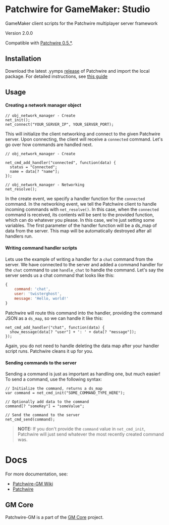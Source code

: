# Patchwire for GameMaker: Studio
GameMaker client scripts for the Patchwire multiplayer server framework

Version 2.0.0

Compatible with [Patchwire 0.5.*](https://github.com/twisterghost/patchwire).

## Installation

Download the latest .yymps [release](https://github.com/twisterghost/patchwire/releases) of Patchwire and import the local package. For detailed instructions, see [this guide](https://gmcore.io/installing.html)

## Usage

#### Creating a network manager object

```GML
// obj_network_manager - Create
net_init();
net_connect("YOUR_SERVER_IP", YOUR_SERVER_PORT);
```

This will initialize the client networking and connect to the given Patchwire server. Upon connecting, the client will receive a `connected` command. Let's go over how commands are handled next.

```GML
// obj_network_manager - Create

net_cmd_add_handler("connected", function(data) {
  status = "Connected";
  name = data[? "name"];
});
```

```GML
// obj_network_manager - Networking
net_resolve();
```

In the create event, we specify a handler function for the `connected` command. In the networking event, we tell the Patchwire client to handle incoming commands with `net_resolve()`. In this case, when the `connected` command is received, its contents will be sent to the provided function, which can do whatever you please. In this case, we're just setting some variables. The first parameter of the handler function will be a ds_map of data from the server. This map will be automatically destroyed after all handlers run.

#### Writing command handler scripts

Lets use the example of writing a handler for a `chat` command from the server. We have connected to the server and added a command handler for the `chat` command to use `handle_chat` to handle the command. Let's say the server sends us a chat command that looks like this:

```JavaScript
{
    command: 'chat',
    user: 'twisterghost',
    message: 'Hello, world!'
}
```

Patchwire will route this command into the handler, providing the command JSON as a `ds_map`, so we can handle it like this:

```GML
net_cmd_add_handler("chat", function(data) {
  show_message(data[? "user"] + ': ' + data[? "message"]);
});

```

Again, you do not need to handle deleting the data map after your handler script runs. Patchwire cleans it up for you.

#### Sending commands to the server

Sending a command is just as important as handling one, but much easier! To send a command, use the following syntax:

```GML
// Initialize the command, returns a ds_map
var command = net_cmd_init("SOME_COMMAND_TYPE_HERE");

// Optionally add data to the command
command[? "someKey"] = "someValue";

// Send the command to the server
net_cmd_send(command);
```

> **NOTE:** If you don't provide the `command` value in `net_cmd_init`, Patchwire will just send whatever the most recently created command was.

# Docs

For more documentation, see:

* [Patchwire-GM Wiki](https://github.com/twisterghost/patchwire-gm/wiki)
* [Patchwire](https://github.com/twisterghost/patchwire)

## GM Core

Patchwire-GM is a part of the [GM Core](https://github.com/gm-core) project.
